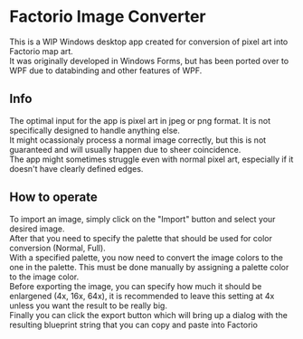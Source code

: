 # Factorio Image Converter
This is a WIP Windows desktop app created for conversion of pixel art into Factorio map art.<br/>
It was originally developed in Windows Forms, but has been ported over to WPF due to databinding and other features of WPF.
## Info
The optimal input for the app is pixel art in jpeg or png format. It is not specifically designed to handle anything else.<br/>
It might ocassionaly process a normal image correctly, but this is not guaranteed and will usually happen due to sheer coincidence.<br/>
The app might sometimes struggle even with normal pixel art, especially if it doesn't have clearly defined edges. 
## How to operate
To import an image, simply click on the "Import" button and select your desired image.<br/>
After that you need to specify the palette that should be used for color conversion (Normal, Full).<br/>
With a specified palette, you now need to convert the image colors to the one in the palette. This must be done manually by assigning a palette color to the image color.<br/>
Before exporting the image, you can specify how much it should be enlargened (4x, 16x, 64x), it is recommended to leave this setting at 4x unless you want the result to be really big.<br/>
Finally you can click the export button which will bring up a dialog with the resulting blueprint string that you can copy and paste into Factorio
